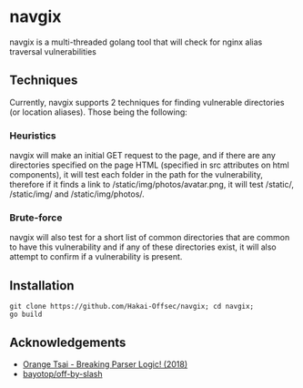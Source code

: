 # navgix

navgix is a multi-threaded golang tool that will check for nginx alias traversal vulnerabilities

## Techniques
Currently, navgix supports 2 techniques for finding vulnerable directories (or location aliases). Those being the following:

### Heuristics
navgix will make an initial GET request to the page, and if there are any directories specified on the page HTML (specified in src attributes on html components), it will test each folder in the path for the vulnerability, therefore if it finds a link to /static/img/photos/avatar.png, it will test /static/, /static/img/ and /static/img/photos/.

### Brute-force
navgix will also test for a short list of common directories that are common to have this vulnerability and if any of these directories exist, it will also attempt to confirm if a vulnerability is present.

## Installation
```
git clone https://github.com/Hakai-Offsec/navgix; cd navgix;
go build
```

## Acknowledgements

- [Orange Tsai - Breaking Parser Logic! (2018)](https://i.blackhat.com/us-18/Wed-August-8/us-18-Orange-Tsai-Breaking-Parser-Logic-Take-Your-Path-Normalization-Off-And-Pop-0days-Out-2.pdf)
- [bayotop/off-by-slash](https://github.com/bayotop/off-by-slash)

